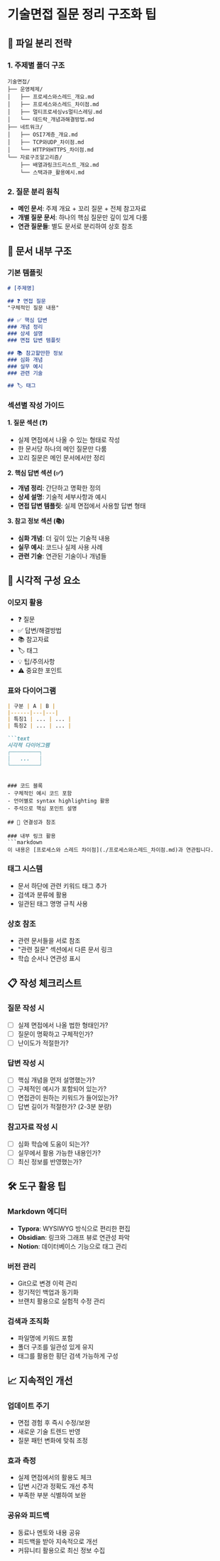 # 기술면접 질문 정리 구조화 팁

## 📂 파일 분리 전략

### 1. 주제별 폴더 구조
```
기술면접/
├── 운영체제/
│   ├── 프로세스와스레드_개요.md
│   ├── 프로세스와스레드_차이점.md
│   ├── 멀티프로세싱vs멀티스레딩.md
│   └── 데드락_개념과해결방법.md
├── 네트워크/
│   ├── OSI7계층_개요.md
│   ├── TCP와UDP_차이점.md
│   └── HTTP와HTTPS_차이점.md
└── 자료구조알고리즘/
    ├── 배열과링크드리스트_개요.md
    └── 스택과큐_활용예시.md
```

### 2. 질문 분리 원칙
- **메인 문서**: 주제 개요 + 꼬리 질문 + 전체 참고자료
- **개별 질문 문서**: 하나의 핵심 질문만 깊이 있게 다룸
- **연관 질문들**: 별도 문서로 분리하여 상호 참조

## 📝 문서 내부 구조

### 기본 템플릿
```markdown
# [주제명]

## ❓ 면접 질문
"구체적인 질문 내용"

## ✅ 핵심 답변
### 개념 정리
### 상세 설명
### 면접 답변 템플릿

## 📚 참고할만한 정보
### 심화 개념
### 실무 예시
### 관련 기술

## 🏷️ 태그
```

### 섹션별 작성 가이드

**1. 질문 섹션 (❓)**
- 실제 면접에서 나올 수 있는 형태로 작성
- 한 문서당 하나의 메인 질문만 다룸
- 꼬리 질문은 메인 문서에서만 정리

**2. 핵심 답변 섹션 (✅)**
- **개념 정리**: 간단하고 명확한 정의
- **상세 설명**: 기술적 세부사항과 예시
- **면접 답변 템플릿**: 실제 면접에서 사용할 답변 형태

**3. 참고 정보 섹션 (📚)**
- **심화 개념**: 더 깊이 있는 기술적 내용
- **실무 예시**: 코드나 실제 사용 사례
- **관련 기술**: 연관된 기술이나 개념들

## 🎨 시각적 구성 요소

### 이모지 활용
- ❓ 질문
- ✅ 답변/해결방법
- 📚 참고자료
- 🏷️ 태그
- 💡 팁/주의사항
- ⚠️ 중요한 포인트

### 표와 다이어그램
```markdown
| 구분 | A | B |
|------|---|---|
| 특징1 | ... | ... |
| 특징2 | ... | ... |

```text
시각적 다이어그램
┌─────────┐
│   ...   │
└─────────┘
```
```

### 코드 블록
- 구체적인 예시 코드 포함
- 언어별로 syntax highlighting 활용
- 주석으로 핵심 포인트 설명

## 🔗 연결성과 참조

### 내부 링크 활용
```markdown
이 내용은 [프로세스와 스레드 차이점](./프로세스와스레드_차이점.md)과 연관됩니다.
```

### 태그 시스템
- 문서 하단에 관련 키워드 태그 추가
- 검색과 분류에 활용
- 일관된 태그 명명 규칙 사용

### 상호 참조
- 관련 문서들을 서로 참조
- "관련 질문" 섹션에서 다른 문서 링크
- 학습 순서나 연관성 표시

## 📋 작성 체크리스트

### 질문 작성 시
- [ ] 실제 면접에서 나올 법한 형태인가?
- [ ] 질문이 명확하고 구체적인가?
- [ ] 난이도가 적절한가?

### 답변 작성 시
- [ ] 핵심 개념을 먼저 설명했는가?
- [ ] 구체적인 예시가 포함되어 있는가?
- [ ] 면접관이 원하는 키워드가 들어있는가?
- [ ] 답변 길이가 적절한가? (2-3분 분량)

### 참고자료 작성 시
- [ ] 심화 학습에 도움이 되는가?
- [ ] 실무에서 활용 가능한 내용인가?
- [ ] 최신 정보를 반영했는가?

## 🛠️ 도구 활용 팁

### Markdown 에디터
- **Typora**: WYSIWYG 방식으로 편리한 편집
- **Obsidian**: 링크와 그래프 뷰로 연관성 파악
- **Notion**: 데이터베이스 기능으로 태그 관리

### 버전 관리
- Git으로 변경 이력 관리
- 정기적인 백업과 동기화
- 브랜치 활용으로 실험적 수정 관리

### 검색과 조직화
- 파일명에 키워드 포함
- 폴더 구조를 일관성 있게 유지
- 태그를 활용한 횡단 검색 가능하게 구성

## 📈 지속적인 개선

### 업데이트 주기
- 면접 경험 후 즉시 수정/보완
- 새로운 기술 트렌드 반영
- 질문 패턴 변화에 맞춰 조정

### 효과 측정
- 실제 면접에서의 활용도 체크
- 답변 시간과 정확도 개선 추적
- 부족한 부분 식별하여 보완

### 공유와 피드백
- 동료나 멘토와 내용 공유
- 피드백을 받아 지속적으로 개선
- 커뮤니티 활용으로 최신 정보 수집
